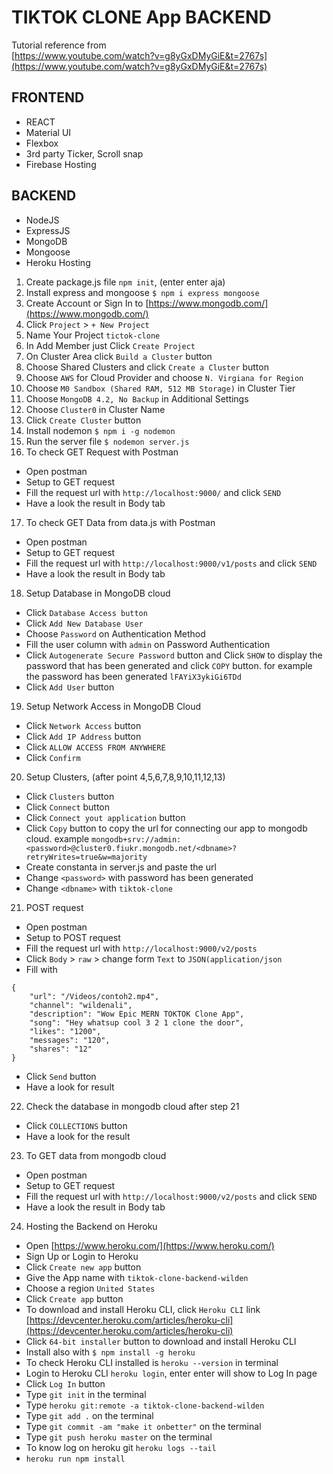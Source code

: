 # TIKTOK CLONE App BACKEND

Tutorial reference from<br/>
[https://www.youtube.com/watch?v=g8yGxDMyGiE&t=2767s](https://www.youtube.com/watch?v=g8yGxDMyGiE&t=2767s)

## FRONTEND

- REACT
- Material UI
- Flexbox
- 3rd party Ticker, Scroll snap
- Firebase Hosting

## BACKEND

- NodeJS
- ExpressJS
- MongoDB
- Mongoose
- Heroku Hosting

1. Create package.js file `npm init`, (enter enter aja)
2. Install express and mongoose `$ npm i express mongoose`
3. Create Account or Sign In to [https://www.mongodb.com/](https://www.mongodb.com/)
4. Click `Project` > `+ New Project`
5. Name Your Project `tictok-clone`
6. In Add Member just Click `Create Project`
7. On Cluster Area click `Build a Cluster` button
8. Choose Shared Clusters and click `Create a Cluster` button
9. Choose `AWS` for Cloud Provider and choose `N. Virgiana for Region`
10. Choose `M0 Sandbox (Shared RAM, 512 MB Storage)` in Cluster Tier
11. Choose `MongoDB 4.2, No Backup` in Additional Settings
12. Choose `Cluster0` in Cluster Name
13. Click `Create Cluster` button
14. Install nodemon `$ npm i -g nodemon`
15. Run the server file `$ nodemon server.js`
16. To check GET Request with Postman

- Open postman
- Setup to GET request
- Fill the request url with `http://localhost:9000/` and click `SEND`
- Have a look the result in Body tab

17. To check GET Data from data.js with Postman

- Open postman
- Setup to GET request
- Fill the request url with `http://localhost:9000/v1/posts` and click `SEND`
- Have a look the result in Body tab

18. Setup Database in MongoDB cloud

- Click `Database Access button`
- Click `Add New Database User`
- Choose `Password` on Authentication Method
- Fill the user column with `admin` on Password Authentication
- Click `Autogenerate Secure Password` button and Click `SHOW` to display the password that has been generated and click `COPY` button. for example the password has been generated `lFAYiX3ykiGi6TDd`
- Click `Add User` button

19. Setup Network Access in MongoDB Cloud

- Click `Network Access` button
- Click `Add IP Address` button
- Click `ALLOW ACCESS FROM ANYWHERE`
- Click `Confirm`

20. Setup Clusters, (after point 4,5,6,7,8,9,10,11,12,13)

- Click `Clusters` button
- Click `Connect` button
- Click `Connect yout application` button
- Click `Copy` button to copy the url for connecting our app to mongodb cloud. example `mongodb+srv://admin:<password>@cluster0.fiukr.mongodb.net/<dbname>?retryWrites=true&w=majority`
- Create constanta in server.js and paste the url
- Change `<password>` with password has been generated
- Change `<dbname>` with `tiktok-clone`

21. POST request

- Open postman
- Setup to POST request
- Fill the request url with `http://localhost:9000/v2/posts`
- Click `Body` > `raw` > change form `Text` to `JSON(application/json`
- Fill with

```
{
	"url": "/Videos/contoh2.mp4",
	"channel": "wildenali",
	"description": "Wow Epic MERN TOKTOK Clone App",
	"song": "Hey whatsup cool 3 2 1 clone the door",
	"likes": "1200",
	"messages": "120",
	"shares": "12"
}
```

- Click `Send` button
- Have a look for result

22. Check the database in mongodb cloud after step 21

- Click `COLLECTIONS` button
- Have a look for the result

23. To GET data from mongodb cloud

- Open postman
- Setup to GET request
- Fill the request url with `http://localhost:9000/v2/posts` and click `SEND`
- Have a look the result in Body tab

24. Hosting the Backend on Heroku

- Open [https://www.heroku.com/](https://www.heroku.com/)
- Sign Up or Login to Heroku
- Click `Create new app` button
- Give the App name with `tiktok-clone-backend-wilden`
- Choose a region `United States`
- Click `Create app` button
- To download and install Heroku CLI, click `Heroku CLI` link [https://devcenter.heroku.com/articles/heroku-cli](https://devcenter.heroku.com/articles/heroku-cli)
- Click `64-bit installer` button to download and install Heroku CLI
- Install also with `$ npm install -g heroku`
- To check Heroku CLI installed is `heroku --version` in terminal
- Login to Heroku CLI `heroku login`, enter enter will show to Log In page
- Click `Log In` button
- Type `git init` in the terminal
- Type `heroku git:remote -a tiktok-clone-backend-wilden`
- Type `git add .` on the terminal
- Type `git commit -am "make it onbetter"` on the terminal
- Type `git push heroku master` on the terminal
- To know log on heroku git `heroku logs --tail`
- `heroku run npm install`
